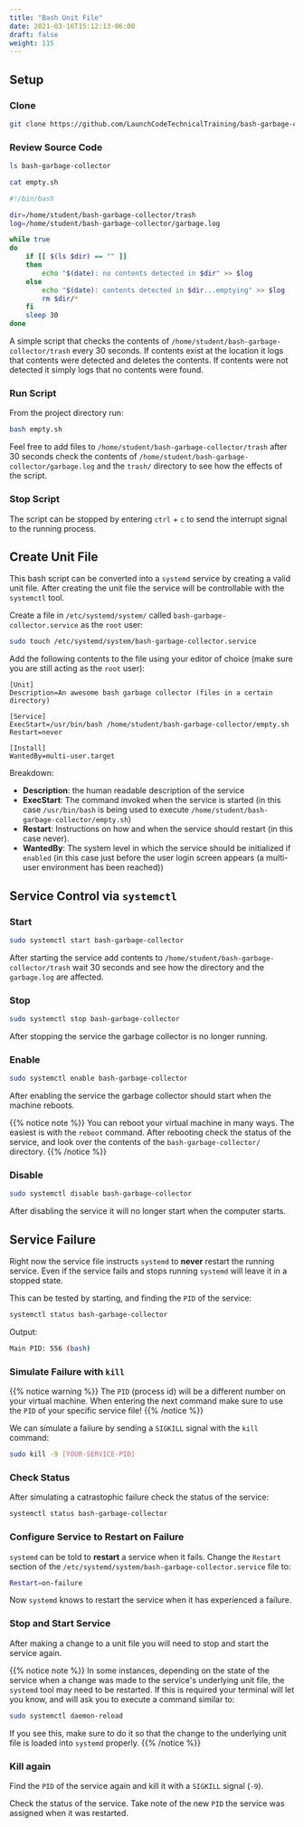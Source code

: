 ```yaml
---
title: "Bash Unit File"
date: 2021-03-16T15:12:13-06:00
draft: false
weight: 115
---
```


## Setup

### Clone

```bash
git clone https://github.com/LaunchCodeTechnicalTraining/bash-garbage-collector
```

### Review Source Code

```bash
ls bash-garbage-collector
```

```bash
cat empty.sh
```

```bash
#!/bin/bash

dir=/home/student/bash-garbage-collector/trash
log=/home/student/bash-garbage-collector/garbage.log

while true
do
    if [[ $(ls $dir) == "" ]]
    then
        echo "$(date): no contents detected in $dir" >> $log
    else
        echo "$(date): contents detected in $dir...emptying" >> $log
        rm $dir/*
    fi
    sleep 30
done
```

A simple script that checks the contents of `/home/student/bash-garbage-collector/trash` every 30 seconds. If contents exist at the location it logs that contents were detected and deletes the contents. If contents were not detected it simply logs that no contents were found.

### Run Script

From the project directory run:

```bash
bash empty.sh
```

Feel free to add files to `/home/student/bash-garbage-collector/trash` after 30 seconds check the contents of `/home/student/bash-garbage-collector/garbage.log` and the `trash/` directory to see how the effects of the script.

### Stop Script

The script can be stopped by entering `ctrl` + `c` to send the interrupt signal to the running process.

## Create Unit File

This bash script can be converted into a `systemd` service by creating a valid unit file. After creating the unit file the service will be controllable with the `systemctl` tool.

Create a file in `/etc/systemd/system/` called `bash-garbage-collector.service` as the `root` user:

```bash
sudo touch /etc/systemd/system/bash-garbage-collector.service
```

Add the following contents to the file using your editor of choice (make sure you are still acting as the `root` user):

```systemd
[Unit]
Description=An awesome bash garbage collector (files in a certain directory)

[Service]
ExecStart=/usr/bin/bash /home/student/bash-garbage-collector/empty.sh
Restart=never

[Install]
WantedBy=multi-user.target
```

Breakdown:

- **Description**: the human readable description of the service
- **ExecStart**: The command invoked when the service is started (in this case `/usr/bin/bash` is being used to execute `/home/student/bash-garbage-collector/empty.sh`)
- **Restart**: Instructions on how and when the service should restart (in this case never).
- **WantedBy**: The system level in which the service should be initialized if `enabled` (in this case just before the user login screen appears (a multi-user environment has been reached))

## Service Control via `systemctl`

### Start

```bash
sudo systemctl start bash-garbage-collector
```

After starting the service add contents to `/home/student/bash-garbage-collector/trash` wait 30 seconds and see how the directory and the `garbage.log` are affected.

### Stop

```bash
sudo systemctl stop bash-garbage-collector
```

After stopping the service the garbage collector is no longer running.

### Enable

```bash
sudo systemctl enable bash-garbage-collector
```

After enabling the service the garbage collector should start when the machine reboots.

{{% notice note %}}
You can reboot your virtual machine in many ways. The easiest is with the `reboot` command. After rebooting check the status of the service, and look over the contents of the `bash-garbage-collector/` directory.
{{% /notice %}}

### Disable

```bash
sudo systemctl disable bash-garbage-collector
```

After disabling the service it will no longer start when the computer starts.

## Service Failure

Right now the service file instructs `systemd` to **never** restart the running service. Even if the service fails and stops running `systemd` will leave it in a stopped state.

This can be tested by starting, and finding the `PID` of the service:

```bash
systemctl status bash-garbage-collector
```

Output:

```bash
Main PID: 556 (bash)
```

### Simulate Failure with `kill`

{{% notice warning %}}
The `PID` (process id) will be a different number on your virtual machine. When entering the next command make sure to use the `PID` of your specific service file!
{{% /notice %}}

We can simulate a failure by sending a `SIGKILL` signal with the `kill` command:

```bash
sudo kill -9 [YOUR-SERVICE-PID]
```

### Check Status

After simulating a catrastophic failure check the status of the service:

```bash
systemctl status bash-garbage-collector
```

### Configure Service to Restart on Failure

`systemd` can be told to **restart** a service when it fails. Change the `Restart` section of the `/etc/systemd/system/bash-garbage-collector.service` file to:

```bash
Restart=on-failure
```

Now `systemd` knows to restart the service when it has experienced a failure.

### Stop and Start Service

After making a change to a unit file you will need to stop and start the service again.

{{% notice note %}}
In some instances, depending on the state of the service when a change was made to the service's underlying unit file, the `systemd` tool may need to be restarted. If this is required your terminal will let you know, and will ask you to execute a command similar to:
```bash
sudo systemctl daemon-reload
```
If you see this, make sure to do it so that the change to the underlying unit file is loaded into `systemd` properly.
{{% /notice %}}

### Kill again

Find the `PID` of the service again and kill it with a `SIGKILL` signal (`-9`).

Check the status of the service. Take note of the new `PID` the service was assigned when it was restarted.